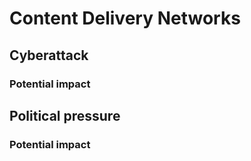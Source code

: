 # Content Delivery Networks

## Cyberattack

### Potential impact

## Political pressure

### Potential impact
